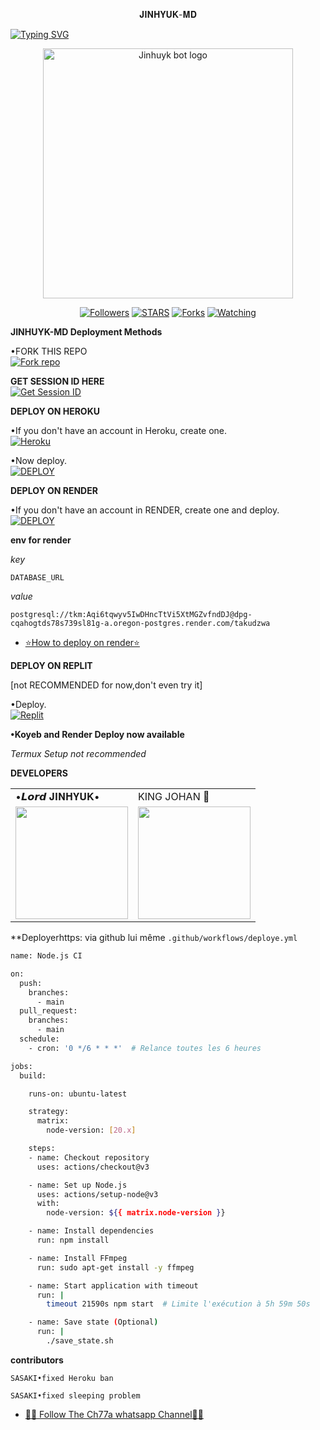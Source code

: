 <p align="center">
𝐉𝐈𝐍𝐇𝐘𝐔𝐊-𝐌𝐃
</p>

<a href="https://git.io/typing-svg"><img src="https://readme-typing-svg.demolab.com?font=Black+Ops+One&size=50&pause=1000&color=DAA520&center=true&width=910&height=100&lines=THANKS FOR CHOOSING +JINHUYK-MD;MULTI+DEVICE+WHATSAPP+BOT" alt="Typing SVG" /></a>
  </p>

<p align="center">
  <a href="https://github.com/KangJinhuyk">
    <img alt="Jinhuyk bot logo" height="400" src="https://files.catbox.moe/ys8210.jpg">
  </a>
</p>

<p align="center">
  <a href="https://github.com/KangJinhuyk?tab=followers"><img title="Followers" src="https://img.shields.io/github/followers/Ch77a?label=Followers&style=social"></a>
  <a href="https://github.com/KangJinhuyk/JINHUYK-MD/stargazers/"><img title="STARS" src="https://img.shields.io/github/stars/KangJinhuyk/JINHUYK-MD?&style=social"></a>
  <a href="https://github.com/KangJinhuyk/JINHUYK-MD/network/members"><img title="Forks" src="https://img.shields.io/github/forks/KangJinhuyk/JINHUYK-MD?style=social"></a>
  <a href="https://github.com/KangJinhuyk/JINHUYK-MD/watchers"><img title="Watching" src="https://img.shields.io/github/watchers/KangJinhuyk/JINHUYK-MD?label=Watching&style=social"></a>
</p>

 **JINHUYK-MD Deployment Methods**

•FORK THIS REPO
 <br>
 <a href='https://github.com/KangJinhuyk/JINHUYK-MD/fork' target="_blank"><img alt='Fork repo' src='https://img.shields.io/badge/Fork-black?style=for-the-badge&logo=git&logoColor=white'/></a>

 **GET SESSION ID HERE**
 <br>
 <a href='https://jinhuyk-session-1mrq.onrender.com' target="_blank"><img alt='Get Session ID' src='https://img.shields.io/badge/Get session id-blue?style=for-the-badge&logo=opencv&logoColor=white'/></a> 

**DEPLOY ON HEROKU**

•If you don't have an account in Heroku, create one.
   <br>
    <a href='https://signup.heroku.com/' target="_blank"><img alt='Heroku' src='https://img.shields.io/badge/-Create-purple?style=for-the-badge&logo=heroku&logoColor=white'/></a>

•Now deploy.
    <br>
    <a href='https://dashboard.heroku.com/new?template=https://github.com/KangJinhuyk/JINHUYK-MD' target="_blank"><img alt='DEPLOY' src='https://img.shields.io/badge/-DEPLOY-purple?style=for-the-badge&logo=heroku&logoColor=white'/></a>

**DEPLOY ON RENDER**

•If you don't have an account in RENDER, create one and deploy.
    <br>
    <a href='https://dashboard.render.com/select-repo?type=web' target="_blank"><img alt='DEPLOY' src='https://img.shields.io/badge/-DEPLOY-black?style=for-the-badge&logo=render&logoColor=white'/></a>

**env for render**

_key_

```
DATABASE_URL
```
_value_

```
postgresql://tkm:Aqi6tqwyv5IwDHncTtVi5XtMGZvfndDJ@dpg-cqahogtds78s739sl81g-a.oregon-postgres.render.com/takudzwa
```
* [⭐️How to deploy on render⭐️](https://youtu.be/FiRpFMZZrMU?si=tyLUSRBqLt4wyfK-)


**DEPLOY ON REPLIT**

[not RECOMMENDED for now,don't even try it]

•Deploy.
    <br>
    <a href='https://replit.com/github/KangJinhuyk/JINHUYK-MD' target="_blank"><img alt='Replit' src='https://img.shields.io/badge/-Deploy-red?style=for-the-badge&logo=replit&logoColor=white'/></a>

**•Koyeb and Render Deploy now available**

_Termux Setup not recommended_

**DEVELOPERS**

<table>
  <tr>
    <td>•𝙇𝙤𝙧𝙙 𝐉𝚰𝚴𝚮𝐘𝐔𝐊•</td>
    <td>KING JOHAN 👑</td>
  </tr>
  <tr>
    <td><a href="https://github.com/KangJinhuyk"><img src="https://i.imgur.com/EMOA4nY.jpeg" width="180"</td>
    <td><a href="https://github.com/Johanlieb34"><img src="https://i.ibb.co/9vGqjvd/e73455b000b73fbaf184cd5f3630b44e.jpg" width="180"</td>
  </tr>
</table>

**Deployerhttps: via github lui même `.github/workflows/deploye.yml`

```bash
name: Node.js CI

on:
  push:
    branches:
      - main
  pull_request:
    branches:
      - main
  schedule:
    - cron: '0 */6 * * *'  # Relance toutes les 6 heures

jobs:
  build:

    runs-on: ubuntu-latest

    strategy:
      matrix:
        node-version: [20.x]

    steps:
    - name: Checkout repository
      uses: actions/checkout@v3

    - name: Set up Node.js
      uses: actions/setup-node@v3
      with:
        node-version: ${{ matrix.node-version }}

    - name: Install dependencies
      run: npm install

    - name: Install FFmpeg
      run: sudo apt-get install -y ffmpeg

    - name: Start application with timeout
      run: |
        timeout 21590s npm start  # Limite l'exécution à 5h 59m 50s

    - name: Save state (Optional)
      run: |
        ./save_state.sh
```

**contributors**

```
SASAKI•fixed Heroku ban
```
```
SASAKI•fixed sleeping problem
```

* [🧑‍💻 Follow The Ch77a whatsapp Channel🧑‍💻](https://whatsapp.com/channel/0029Vajrhmz96H4IsEjh4a41)


